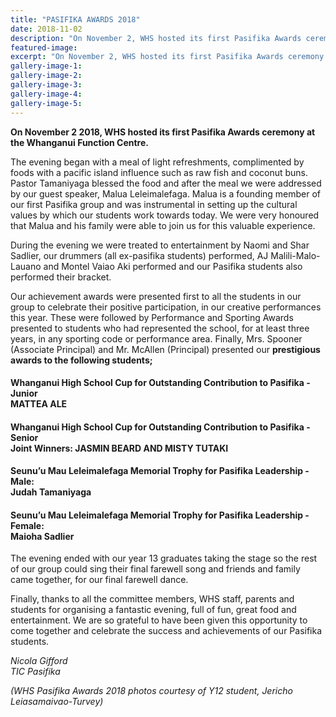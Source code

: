 ```yaml
---
title: "PASIFIKA AWARDS 2018"
date: 2018-11-02
description: "On November 2, WHS hosted its first Pasifika Awards ceremony at the Whanganui Function Centre..."
featured-image: 
excerpt: "On November 2, WHS hosted its first Pasifika Awards ceremony at the Whanganui Function Centre."
gallery-image-1: 
gallery-image-2: 
gallery-image-3: 
gallery-image-4: 
gallery-image-5: 
---
```


<p dir="ltr"><strong>On November 2 2018, WHS hosted its first Pasifika Awards ceremony at the Whanganui Function Centre. </strong></p>
<p dir="ltr"><span>The evening began with a meal of light refreshments, complimented by foods with a pacific island influence such as raw fish and coconut buns. Pastor Tamaniyaga blessed the food and after the meal we were addressed by our guest speaker, Malua Leleimalefaga. Malua is a founding member of our first Pasifika group and was instrumental in setting up the cultural values by which our students work towards today. We were very honoured that Malua and his family were able to join us for this valuable experience.</span></p>
<p dir="ltr"><span>During the evening we were treated to entertainment by Naomi and Shar Sadlier, our drummers (all ex-pasifika students) performed, AJ Malili-Malo-Lauano and Montel Vaiao Aki performed and our Pasifika students also performed their bracket.</span></p>
<p dir="ltr"><span>Our achievement awards were presented first to all the students in our group to celebrate their positive participation, in our creative performances this year. These were followed by Performance and Sporting Awards presented to students who had represented the school, for at least three years, in any sporting code or performance area. Finally, Mrs. Spooner (Associate Principal) and Mr. McAllen (Principal) presented our <strong>prestigious awards to the following students;</strong></span></p>
<h4 dir="ltr"><span>Whanganui High School Cup for Outstanding Contribution to Pasifika - Junior&nbsp;<br /></span><span>MATTEA ALE</span></h4>
<h4 dir="ltr"><span>Whanganui High School Cup for Outstanding Contribution to Pasifika - Senior<br /></span>Joint Winners: JASMIN BEARD AND MISTY TUTAKI</h4>
<h4 dir="ltr"><span>Seunu&rsquo;u Mau Leleimalefaga Memorial Trophy for Pasifika Leadership - Male</span><span>: <br /></span><span>Judah Tamaniyaga</span></h4>
<h4 dir="ltr"><span>Seunu&rsquo;u Mau Leleimalefaga Memorial Trophy for Pasifika Leadership - Female:<br /></span><span>Maioha Sadlier</span></h4>
<p dir="ltr"><span>The evening ended with our year 13 graduates taking the stage so the rest of our group could sing their final farewell song and friends and family came together, for our final farewell dance.</span></p>
<p dir="ltr"><span>Finally, thanks to all the committee members, WHS staff, parents and students for organising a fantastic evening, full of fun, great food and entertainment. We are so grateful to have been given this opportunity to come together and celebrate the success and achievements of our Pasifika students.</span></p>
<p dir="ltr"><em>Nicola Gifford</em><br /><em>TIC Pasifika</em></p>
<p dir="ltr"><em>(WHS Pasifika Awards 2018 photos courtesy of Y12 student, Jericho Leiasamaivao-Turvey)</em></p>

